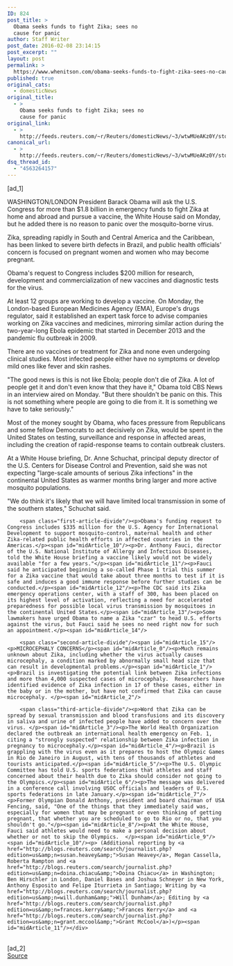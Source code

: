 ```yaml
---
ID: 824
post_title: >
  Obama seeks funds to fight Zika; sees no
  cause for panic
author: Staff Writer
post_date: 2016-02-08 23:14:15
post_excerpt: ""
layout: post
permalink: >
  https://www.whenitson.com/obama-seeks-funds-to-fight-zika-sees-no-cause-for-panic/
published: true
original_cats:
  - domesticNews
original_title:
  - >
    Obama seeks funds to fight Zika; sees no
    cause for panic
original_link:
  - >
    http://feeds.reuters.com/~r/Reuters/domesticNews/~3/wtwMUeAKz0Y/story01.htm
canonical_url:
  - >
    http://feeds.reuters.com/~r/Reuters/domesticNews/~3/wtwMUeAKz0Y/story01.htm
dsq_thread_id:
  - "4563264157"
---
```

 [ad_1]
<br><div id="articleText">
<span id="midArticle_start"/>

<span id="midArticle_0"/><span class="focusParagraph" readability="6"><p><span class="articleLocation">WASHINGTON/LONDON</span> President Barack Obama will ask the U.S. Congress for more than $1.8 billion in emergency funds to fight Zika at home and abroad and pursue a vaccine, the White House said on Monday, but he added there is no reason to panic over the mosquito-borne virus.</p></span><span id="midArticle_1"/><p>Zika, spreading rapidly in South and Central America and the Caribbean, has been linked to severe birth defects in Brazil, and public health officials' concern is focused on pregnant women and women who may become pregnant.</p><span id="midArticle_2"/><p>Obama's request to Congress includes $200 million for research, development and commercialization of new vaccines and diagnostic tests for the virus.</p><span id="midArticle_3"/><p>At least 12 groups are working to develop a vaccine. On Monday, the London-based European Medicines Agency (EMA), Europe's drugs regulator, said it established an expert task force to advise companies working on Zika vaccines and medicines, mirroring similar action during the two-year-long  Ebola epidemic that started in December 2013 and the pandemic flu outbreak in 2009.</p><span id="midArticle_4"/><p>There are no vaccines or treatment for Zika and none even undergoing clinical studies. Most infected people either have no symptoms or develop mild ones like fever and skin rashes.</p><span id="midArticle_5"/><p>"The good news is this is not like Ebola; people don't die of Zika. A lot of people get it and don't even know that they have it," Obama told CBS News in an interview aired on Monday. "But there shouldn't be panic on this. This is not something where people are going to die from it. It is something we have to take seriously."</p><span id="midArticle_6"/><p>Most of the money sought by Obama, who faces pressure from Republicans and some fellow Democrats to act decisively on Zika, would be spent in the United States on testing, surveillance and response in affected areas, including the creation of rapid-response teams to contain outbreak clusters.</p><span id="midArticle_7"/><p>At a White House briefing, Dr. Anne Schuchat, principal deputy director of the U.S. Centers for Disease Control and Prevention, said she was not expecting "large-scale amounts of serious Zika infections" in the continental United States as warmer months bring larger and more active mosquito populations.</p><span id="midArticle_8"/><p>"We do think it's likely that we will have limited local transmission in some of the southern states," Schuchat said.</p><span id="midArticle_9"/>
        
        <span class="first-article-divide"/><p>Obama's funding request to Congress includes $335 million for the U.S. Agency for International Development to support mosquito-control, maternal health and other Zika-related public health efforts in affected countries in the Americas.</p><span id="midArticle_10"/><p>Dr. Anthony Fauci, director of the U.S. National Institute of Allergy and Infectious Diseases, told the White House briefing a vaccine likely would not be widely available "for a few years."</p><span id="midArticle_11"/><p>Fauci said he anticipated beginning a so-called Phase 1 trial this summer for a Zika vaccine that would take about three months to test if it is safe and induces a good immune response before further studies can be conducted.</p><span id="midArticle_12"/><p>The CDC said its Zika emergency operations center, with a staff of 300, has been placed on its highest level of activation, reflecting a need for accelerated preparedness for possible local virus transmission by mosquitoes in the continental United States.</p><span id="midArticle_13"/><p>Some lawmakers have urged Obama to name a Zika "czar" to head U.S. efforts against the virus, but Fauci said he sees no need right now for such an appointment.</p><span id="midArticle_14"/>
        
        <span class="second-article-divide"/><span id="midArticle_15"/><p>MICROCEPHALY CONCERNS</p><span id="midArticle_0"/><p>Much remains unknown about Zika, including whether the virus actually causes microcephaly, a condition marked by abnormally small head size that can result in developmental problems.</p><span id="midArticle_1"/><p>Brazil is investigating the potential link between Zika infections and more than 4,000 suspected cases of microcephaly.  Researchers have identified evidence of Zika infection in 17 of these cases, either in the baby or in the mother, but have not confirmed that Zika can cause microcephaly. </p><span id="midArticle_2"/>
        
        <span class="third-article-divide"/><p>Word that Zika can be spread by sexual transmission and blood transfusions and its discovery in saliva and urine of infected people have added to concern over the virus. </p><span id="midArticle_3"/><p>The World Health Organization declared the outbreak an international health emergency on Feb. 1, citing a "strongly suspected" relationship between Zika infection in pregnancy to microcephaly.</p><span id="midArticle_4"/><p>Brazil is grappling with the virus even as it prepares to host the Olympic Games in Rio de Janeiro in August, with tens of thousands of athletes and tourists anticipated.</p><span id="midArticle_5"/><p>The U.S. Olympic Committee has told U.S. sports federations that athletes and staff concerned about their health due to Zika should consider not going to the Olympics.</p><span id="midArticle_6"/><p>The message was delivered in a conference call involving USOC officials and leaders of U.S. sports federations in late January.</p><span id="midArticle_7"/><p>Former Olympian Donald Anthony, president and board chairman of USA Fencing, said, "One of the things that they immediately said was, especially for women that may be pregnant or even thinking of getting pregnant, that whether you are scheduled to go to Rio or no, that you shouldn't go."</p><span id="midArticle_8"/><p>At the White House, Fauci said athletes would need to make a personal decision about whether or not to skip the Olympics.  </p><span id="midArticle_9"/><span id="midArticle_10"/><p> (Additional reporting by <a href="http://blogs.reuters.com/search/journalist.php?edition=us&amp;n=susan.heavey&amp;">Susan Heavey</a>, Megan Cassella, Roberta Rampton and <a href="http://blogs.reuters.com/search/journalist.php?edition=us&amp;n=doina.chiacu&amp;">Doina Chiacu</a> in Washington; Ben Hirschler in London, Daniel Bases and Joshua Schneyer in New York, Anthony Esposito and Felipe Iturrieta in Santiago; Writing by <a href="http://blogs.reuters.com/search/journalist.php?edition=us&amp;n=will.dunham&amp;">Will Dunham</a>; Editing by <a href="http://blogs.reuters.com/search/journalist.php?edition=us&amp;n=frances.kerry&amp;">Frances Kerry</a> and <a href="http://blogs.reuters.com/search/journalist.php?edition=us&amp;n=grant.mccool&amp;">Grant McCool</a>)</p><span id="midArticle_11"/></div>
<br>[ad_2]
<br><a href="http://feeds.reuters.com/~r/Reuters/domesticNews/~3/wtwMUeAKz0Y/story01.htm">Source </a>